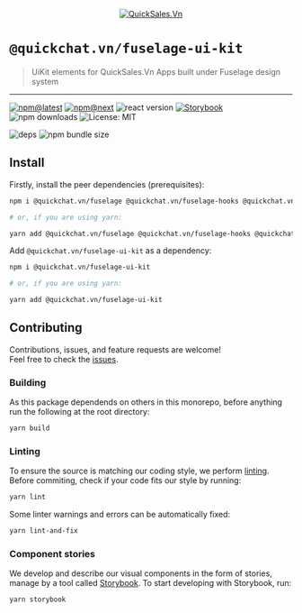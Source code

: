 <!--header-->

<p align="center">
  <a href="https://quickchat.vn" title="QuickSales.Vn">
    <img src="https://github.com/QuickSales/QuickSales.Vn.Artwork/raw/master/Logos/2020/png/logo-horizontal-red.png" alt="QuickSales.Vn" />
  </a>
</p>

# `@quickchat.vn/fuselage-ui-kit`

> UiKit elements for QuickSales.Vn Apps built under Fuselage design system

---

[![npm@latest](https://img.shields.io/npm/v/@quickchat.vn/fuselage-ui-kit/latest?style=flat-square)](https://www.npmjs.com/package/@quickchat.vn/fuselage-ui-kit/v/latest) [![npm@next](https://img.shields.io/npm/v/@quickchat.vn/fuselage-ui-kit/next?style=flat-square)](https://www.npmjs.com/package/@quickchat.vn/fuselage-ui-kit/v/next) ![react version](https://img.shields.io/npm/dependency-version/@quickchat.vn/fuselage-ui-kit/peer/react?style=flat-square) [![Storybook](https://cdn.jsdelivr.net/gh/storybookjs/brand@master/badge/badge-storybook.svg)](https://rocketchat.github.io/fuselage/fuselage-ui-kit) ![npm downloads](https://img.shields.io/npm/dw/@quickchat.vn/fuselage-ui-kit?style=flat-square) ![License: MIT](https://img.shields.io/npm/l/@quickchat.vn/fuselage-ui-kit?style=flat-square)

![deps](https://img.shields.io/librariesio/release/npm/@quickchat.vn/fuselage-ui-kit?style=flat-square) ![npm bundle size](https://img.shields.io/bundlephobia/min/@quickchat.vn/fuselage-ui-kit?style=flat-square)

<!--/header-->

## Install

<!--install-->

Firstly, install the peer dependencies (prerequisites):

```sh
npm i @quickchat.vn/fuselage @quickchat.vn/fuselage-hooks @quickchat.vn/fuselage-polyfills @quickchat.vn/icons @quickchat.vn/styled react react-dom

# or, if you are using yarn:

yarn add @quickchat.vn/fuselage @quickchat.vn/fuselage-hooks @quickchat.vn/fuselage-polyfills @quickchat.vn/icons @quickchat.vn/styled react react-dom
```

Add `@quickchat.vn/fuselage-ui-kit` as a dependency:

```sh
npm i @quickchat.vn/fuselage-ui-kit

# or, if you are using yarn:

yarn add @quickchat.vn/fuselage-ui-kit
```

<!--/install-->

## Contributing

<!--contributing(msg)-->

Contributions, issues, and feature requests are welcome!<br />
Feel free to check the [issues](https://github.com/QuickSales/fuselage/issues).

<!--/contributing(msg)-->

### Building

As this package dependends on others in this monorepo, before anything run the following at the root directory:

<!--yarn(build)-->

```sh
yarn build
```

<!--/yarn(build)-->

### Linting

To ensure the source is matching our coding style, we perform [linting](<https://en.wikipedia.org/wiki/Lint_(software)>).
Before commiting, check if your code fits our style by running:

<!--yarn(lint)-->

```sh
yarn lint
```

<!--/yarn(lint)-->

Some linter warnings and errors can be automatically fixed:

<!--yarn(lint-and-fix)-->

```sh
yarn lint-and-fix
```

<!--/yarn(lint-and-fix)-->

### Component stories

We develop and describe our visual components in the form of stories, manage by a tool called [Storybook](https://storybook.js.org/).
To start developing with Storybook, run:

<!--yarn(storybook)-->

```sh
yarn storybook
```

<!--/yarn(storybook)-->
